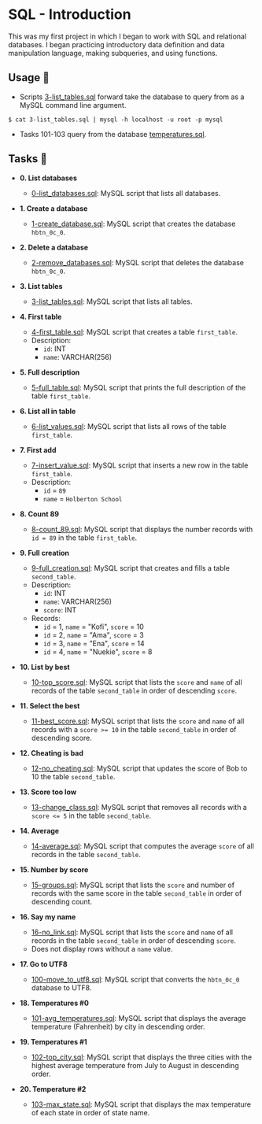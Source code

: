 # SQL - Introduction

This was my first project in which I began to work with SQL and relational
databases. I began practicing introductory data definition and data
manipulation language, making subqueries, and using functions.

## Usage :dolphin:

- Scripts [3-list_tables.sql](./3-list_tables.sql) forward take the database to query
  from as a MySQL command line argument.

```
$ cat 3-list_tables.sql | mysql -h localhost -u root -p mysql
```

- Tasks 101-103 query from the database [temperatures.sql](./temperatures.sql).

## Tasks :page_with_curl:

- **0. List databases**

  - [0-list_databases.sql](./0-list_databases.sql): MySQL script that lists all databases.

- **1. Create a database**

  - [1-create_database.sql](./1-create_database.sql): MySQL script that creates the database
    `hbtn_0c_0`.

- **2. Delete a database**

  - [2-remove_databases.sql](./2-remove_databases.sql): MySQL script that deletes the database
    `hbtn_0c_0`.

- **3. List tables**

  - [3-list_tables.sql](./3-list_tables.sql): MySQL script that lists all tables.

- **4. First table**

  - [4-first_table.sql](./4-first_table.sql): MySQL script that creates a table `first_table`.
  - Description:
    - `id`: INT
    - `name`: VARCHAR(256)

- **5. Full description**

  - [5-full_table.sql](./5-full_table.sql): MySQL script that prints the full description of the
    table `first_table`.

- **6. List all in table**

  - [6-list_values.sql](./6-list_values.sql): MySQL script that lists all rows of the table
    `first_table`.

- **7. First add**

  - [7-insert_value.sql](./7-insert_value.sql): MySQL script that inserts a new row in the table
    `first_table`.
  - Description:
    - `id` = `89`
    - `name` = `Holberton School`

- **8. Count 89**

  - [8-count_89.sql](./8-count_89.sql): MySQL script that displays the number records with `id = 89` in the table `first_table`.

- **9. Full creation**

  - [9-full_creation.sql](./9-full_creation.sql): MySQL script that creates and fills a table
    `second_table`.
  - Description:
    - `id`: INT
    - `name`: VARCHAR(256)
    - `score`: INT
  - Records:
    - `id` = 1, `name` = "Kofi", `score` = 10
    - `id` = 2, `name` = "Ama", `score` = 3
    - `id` = 3, `name` = "Ena", `score` = 14
    - `id` = 4, `name` = "Nuekie", `score` = 8

- **10. List by best**

  - [10-top_score.sql](./10-top_score.sql): MySQL script that lists the `score` and `name` of all
    records of the table `second_table` in order of descending `score`.

- **11. Select the best**

  - [11-best_score.sql](./11-best_score.sql): MySQL script that lists the `score` and `name` of all
    records with a `score >= 10` in the table `second_table` in order of descending score.

- **12. Cheating is bad**

  - [12-no_cheating.sql](./12-no_cheating.sql): MySQL script that updates the score of Bob to 10
    the table `second_table`.

- **13. Score too low**

  - [13-change_class.sql](./13-change_class.sql): MySQL script that removes all records with a
    `score <= 5` in the table `second_table`.

- **14. Average**

  - [14-average.sql](./14-average.sql): MySQL script that computes the average `score` of all
    records in the table `second_table`.

- **15. Number by score**

  - [15-groups.sql](./15-groups.sql): MySQL script that lists the `score` and number of records
    with the same score in the table `second_table` in order of descending count.

- **16. Say my name**

  - [16-no_link.sql](./16-no_link.sql): MySQL script that lists the `score` and `name` of all
    records in the table `second_table` in order of descending `score`.
  - Does not display rows without a `name` value.

- **17. Go to UTF8**

  - [100-move_to_utf8.sql](./100-move_to_utf8.sql): MySQL script that converts the `hbtn_0c_0`
    database to UTF8.

- **18. Temperatures #0**

  - [101-avg_temperatures.sql](./101-avg_temperatures.sql): MySQL script that displays the average
    temperature (Fahrenheit) by city in descending order.

- **19. Temperatures #1**

  - [102-top_city.sql](./102-top_city.sql): MySQL script that displays the three cities with the
    highest average temperature from July to August in descending order.

- **20. Temperature #2**
  - [103-max_state.sql](./103-max_state.sql): MySQL script that displays the max temperature of each
    state in order of state name.

